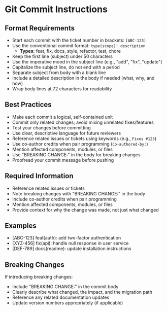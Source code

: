 # Git Commit Instructions

## Format Requirements
- Start each commit with the ticket number in brackets: `[ABC-123]`
- Use the conventional commit format: `type(scope): description`
	- **Types:** feat, fix, docs, style, refactor, test, chore
- Keep the first line (subject) under 50 characters
- Use the imperative mood in the subject line (e.g., "add", "fix", "update")
- Capitalize the subject line, do not end with a period
- Separate subject from body with a blank line
- Include a detailed description in the body if needed (what, why, and how)
- Wrap body lines at 72 characters for readability

## Best Practices
- Make each commit a logical, self-contained unit
- Commit only related changes; avoid mixing unrelated fixes/features
- Test your changes before committing
- Use clear, descriptive language for future reviewers
- Reference related issues or tickets using keywords (e.g., `Fixes #123`)
- Use co-author credits when pair programming (`Co-authored-by:`)
- Mention affected components, modules, or files
- Use "BREAKING CHANGE:" in the body for breaking changes
- Proofread your commit message before pushing

## Required Information
- Reference related issues or tickets
- Note breaking changes with "BREAKING CHANGE:" in the body
- Include co-author credits when pair programming
- Mention affected components, modules, or files
- Provide context for why the change was made, not just what changed

## Examples
- [ABC-123] feat(auth): add two-factor authentication
- [XYZ-456] fix(api): handle null response in user service
- [DEF-789] docs(readme): update installation instructions

## Breaking Changes
If introducing breaking changes:
- Include "BREAKING CHANGE:" in the commit body
- Clearly describe what changed, the impact, and the migration path
- Reference any related documentation updates
- Update version numbers appropriately (if applicable)
